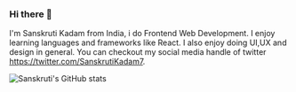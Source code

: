 ### Hi there 👋

I'm Sanskruti Kadam from India, i do Frontend Web Development. I enjoy learning languages and frameworks like React. I also enjoy doing UI,UX and design in general. You can checkout my social media handle of twitter https://twitter.com/SanskrutiKadam7.

![Sanskruti's GitHub stats](https://github-readme-stats.vercel.app/api?username=SANSKRUTIKADAM&hide=contribs,prs)
